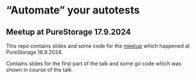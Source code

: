 # “Automate” your autotests 
## Meetup at PureStorage 17.9.2024

This repo contains slides and some code for the [meetup](https://www.meetup.com/pure-storage-talks/events/303049276) which happened at PureStorage 16.9.2024.

Contains slides for the first part of the talk and some go code which was shown in course of the talk.